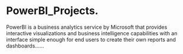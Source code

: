 # PowerBI_Projects.
PowerBI is a business analytics service by Microsoft that provides interactive visualizations and business intelligence capabilities with an interface simple enough for end users to create their own reports and dashboards......
